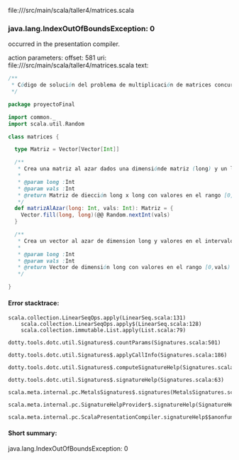 file://<WORKSPACE>/src/main/scala/taller4/matrices.scala
### java.lang.IndexOutOfBoundsException: 0

occurred in the presentation compiler.

action parameters:
offset: 581
uri: file://<WORKSPACE>/src/main/scala/taller4/matrices.scala
text:

```scala
/**
 * Código de solución del problema de multiplicación de matrices concurrente
 */

package proyectoFinal

import common._
import scala.util.Random

class matrices {

  type Matriz = Vector[Vector[Int]]

  /**
   * Crea una matriz al azar dados una dimensiónde matriz (long) y un limite (vals) de valores que va contener la matriz, es decir los valores están en el intervalo [0,vals)
   *
   * @param long :Int
   * @param vals :Int
   * @return Matriz de diección long x long con valores en el rango [0,vals)
   */
  def matrizAlAzar(long: Int, vals: Int): Matriz = {
    Vector.fill(long, long)(@@ Random.nextInt(vals)
  }

  /**
   * Crea un vector al azar de dimension long y valores en el intervalo [0,vals)
   *
   * @param long :Int
   * @param vals :Int
   * @return Vector de dimensión long con valores en el rango [0,vals)
   */

}

```



#### Error stacktrace:

```
scala.collection.LinearSeqOps.apply(LinearSeq.scala:131)
	scala.collection.LinearSeqOps.apply$(LinearSeq.scala:128)
	scala.collection.immutable.List.apply(List.scala:79)
	dotty.tools.dotc.util.Signatures$.countParams(Signatures.scala:501)
	dotty.tools.dotc.util.Signatures$.applyCallInfo(Signatures.scala:186)
	dotty.tools.dotc.util.Signatures$.computeSignatureHelp(Signatures.scala:94)
	dotty.tools.dotc.util.Signatures$.signatureHelp(Signatures.scala:63)
	scala.meta.internal.pc.MetalsSignatures$.signatures(MetalsSignatures.scala:17)
	scala.meta.internal.pc.SignatureHelpProvider$.signatureHelp(SignatureHelpProvider.scala:51)
	scala.meta.internal.pc.ScalaPresentationCompiler.signatureHelp$$anonfun$1(ScalaPresentationCompiler.scala:375)
```
#### Short summary: 

java.lang.IndexOutOfBoundsException: 0